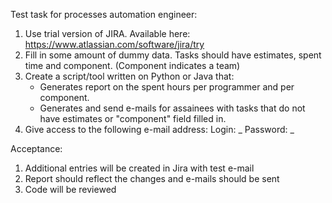 Test task for processes automation engineer:
1. Use trial version of JIRA. Available here: https://www.atlassian.com/software/jira/try
2. Fill in some amount of dummy data. Tasks should have estimates, spent time and component. (Component indicates a team)
3. Create a script/tool written on Python or Java that:
    - Generates report on the spent hours per programmer and per component.
    - Generates and send e-mails for assainees with tasks that do not have estimates or "component" field filled in.
4. Give access to the following e-mail address:
    Login: _
    Password: _


Acceptance:
1. Additional entries will be created in Jira with test e-mail
2. Report should reflect the changes and e-mails should be sent
3. Code will be reviewed
